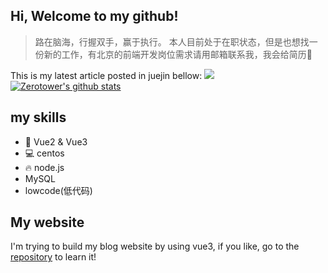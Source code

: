 ## Hi, Welcome to my github!
> 路在脑海，行握双手，赢于执行。
本人目前处于在职状态，但是也想找一份新的工作，有北京的前端开发岗位需求请用邮箱联系我，我会给简历🙏
<!-- show juejin articles -->
This is my latest article posted in juejin bellow:
[![](https://github-readme-juejin-recent-article-flywith24.vercel.app/juejin?id=3466118627330413&&limit=1)](https://juejin.cn/user/3466118627330413/posts)
[![Zerotower's github stats](https://github-readme-stats.vercel.app/api?username=zerotower69)](https://github.com/anuraghazra/github-readme-stats)
## my skills
* 🔧 Vue2 & Vue3
* 💻 centos
* 🔥 node.js
* MySQL
* lowcode(低代码)

## My website
I'm trying to build my blog website by using vue3, if you like, go to the [repository](https://github.com/zerotower69/vue-blog) to learn it!
